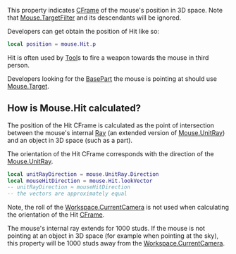 This property indicates [CFrame](https://developer.roblox.com/en-us/api-reference/datatype/CFrame) of the mouse's position in 3D space. Note that [Mouse.TargetFilter](https://developer.roblox.com/en-us/api-reference/property/Mouse/TargetFilter) and its descendants will be ignored.

Developers can get obtain the position of Hit like so:

```lua
local position = mouse.Hit.p
``` 

Hit is often used by [Tool](https://developer.roblox.com/en-us/api-reference/class/Tool)s to fire a weapon towards the mouse in third person.

Developers looking for the [BasePart](https://developer.roblox.com/en-us/api-reference/class/BasePart) the mouse is pointing at should use [Mouse.Target](https://developer.roblox.com/en-us/api-reference/property/Mouse/Target).

How is Mouse.Hit calculated?
----------------------------

The position of the Hit CFrame is calculated as the point of intersection between the mouse's internal [Ray](https://developer.roblox.com/en-us/api-reference/datatype/Ray) (an extended version of [Mouse.UnitRay](https://developer.roblox.com/en-us/api-reference/property/Mouse/UnitRay)) and an object in 3D space (such as a part).

The orientation of the Hit CFrame corresponds with the direction of the [Mouse.UnitRay](https://developer.roblox.com/en-us/api-reference/property/Mouse/UnitRay).

```lua
local unitRayDirection = mouse.UnitRay.Direction
local mouseHitDirection = mouse.Hit.lookVector
-- unitRayDirection ≈ mouseHitDirection
-- the vectors are approximately equal
``` 

Note, the roll of the [Workspace.CurrentCamera](https://developer.roblox.com/en-us/api-reference/property/Workspace/CurrentCamera) is not used when calculating the orientation of the Hit [CFrame](https://developer.roblox.com/en-us/api-reference/datatype/CFrame).

The mouse's internal ray extends for 1000 studs. If the mouse is not pointing at an object in 3D space (for example when pointing at the sky), this property will be 1000 studs away from the [Workspace.CurrentCamera](https://developer.roblox.com/en-us/api-reference/property/Workspace/CurrentCamera).